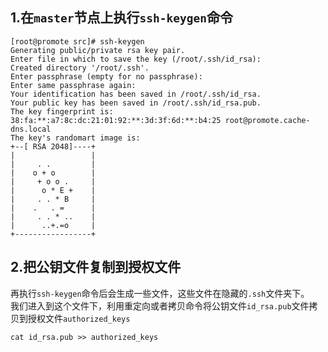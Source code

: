 ## 1.在`master`节点上执行`ssh-keygen`命令
```
[root@promote src]# ssh-keygen
Generating public/private rsa key pair.
Enter file in which to save the key (/root/.ssh/id_rsa): 
Created directory '/root/.ssh'.
Enter passphrase (empty for no passphrase): 
Enter same passphrase again: 
Your identification has been saved in /root/.ssh/id_rsa.
Your public key has been saved in /root/.ssh/id_rsa.pub.
The key fingerprint is:
38:fa:**:a7:8c:dc:21:01:92:**:3d:3f:6d:**:b4:25 root@promote.cache-dns.local
The key's randomart image is:
+--[ RSA 2048]----+
|                 |
|     . .         |
|    o + o        |
|     + o o .     |
|      o * E +    |
|     . . * B     |
|    .   . =      |
|     . . * ..    |
|      ..+.=o     |
+-----------------+
```
## 2.把公钥文件复制到授权文件  
再执行`ssh-keygen`命令后会生成一些文件，这些文件在隐藏的`.ssh`文件夹下。  
我们进入到这个文件下，利用重定向或者拷贝命令将公钥文件`id_rsa.pub`文件拷贝到授权文件`authorized_keys`
```
cat id_rsa.pub >> authorized_keys
```

